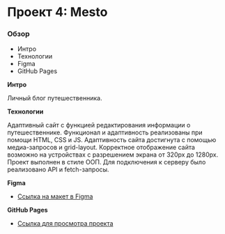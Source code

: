 # Проект 4: Mesto

### Обзор
* Интро
* Технологии
* Figma
* GitHub Pages

**Интро**

Личный блог путешественника.

**Технологии**

Адаптивный сайт с функцией редактирования информации о путешественнике.
Функционал и адаптивность реализованы при помощи HTML, CSS и JS.
Адаптивность сайта достигнута с помощью медиа-запросов и grid-layout.
Корректное отображение сайта возможно на устройствах с разрешением экрана от 320px до 1280px.
Проект выполнен в стиле ООП.
Для подключения к серверу было реализовано API и fetch-запросы.

**Figma**

* [Ссылка на макет в Figma](https://www.figma.com/file/2cn9N9jSkmxD84oJik7xL7/JavaScript.-Sprint-4?node-id=0%3A1)


**GitHub Pages**

* [Ссылка для просмотра проекта](https://jenflower.github.io/mesto/)
